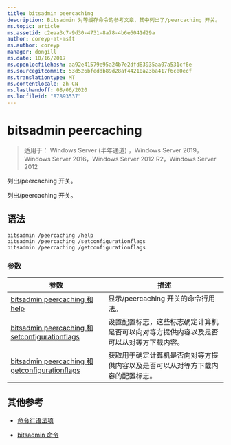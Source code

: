 ```yaml
---
title: bitsadmin peercaching
description: Bitsadmin 对等缓存命令的参考文章，其中列出了/peercaching 开关。
ms.topic: article
ms.assetid: c2eaa3c7-9d30-4731-8a78-4b6e6041d29a
author: coreyp-at-msft
ms.author: coreyp
manager: dongill
ms.date: 10/16/2017
ms.openlocfilehash: aa92e41579e95a24b7e2dfd83935aa07a531cf6e
ms.sourcegitcommit: 53d526bfeddb89d28af44210a23ba417f6ce0ecf
ms.translationtype: MT
ms.contentlocale: zh-CN
ms.lasthandoff: 08/06/2020
ms.locfileid: "87893537"
---
```

# <a name="bitsadmin-peercaching"></a>bitsadmin peercaching

> 适用于： Windows Server (半年通道) ，Windows Server 2019，Windows Server 2016，Windows Server 2012 R2，Windows Server 2012

列出/peercaching 开关。

列出/peercaching 开关。

## <a name="syntax"></a>语法

```
bitsadmin /peercaching /help
bitsadmin /peercaching /setconfigurationflags
bitsadmin /peercaching /getconfigurationflags
```

### <a name="parameters"></a>参数

| 参数 | 描述 |
| -------------- | -------------- |
| [bitsadmin peercaching 和 help](bitsadmin-peercaching-and-help.md) | 显示/peercaching 开关的命令行用法。|
| [bitsadmin peercaching 和 setconfigurationflags](bitsadmin-peercaching-and-setconfigurationflags.md) | 设置配置标志，这些标志确定计算机是否可以向对等方提供内容以及是否可以从对等方下载内容。 |
| [bitsadmin peercaching 和 getconfigurationflags](bitsadmin-peercaching-and-getconfigurationflags.md) | 获取用于确定计算机是否向对等方提供内容以及是否可以从对等方下载内容的配置标志。 |

## <a name="additional-references"></a>其他参考

- [命令行语法项](command-line-syntax-key.md)

- [bitsadmin 命令](bitsadmin.md)
